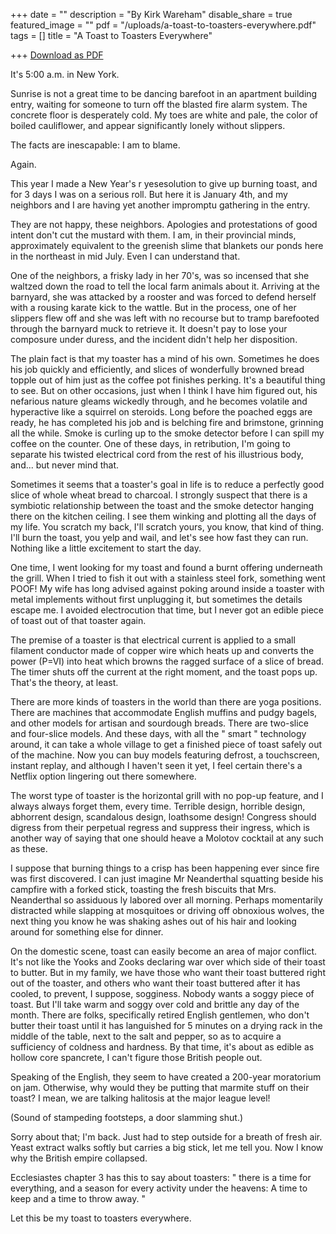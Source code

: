 +++
date = ""
description = "By Kirk Wareham"
disable_share = true
featured_image = ""
pdf = "/uploads/a-toast-to-toasters-everywhere.pdf"
tags = []
title = "A Toast to Toasters Everywhere"

+++
[Download as PDF](/uploads/a-toast-to-toasters-everywhere.pdf)

It's 5:00 a.m. in New York.

Sunrise is not a great time to be dancing barefoot in an apartment building entry, waiting for someone to turn off the blasted fire alarm system. The concrete floor is desperately cold. My toes are white and pale, the color of boiled cauliflower, and appear significantly lonely without slippers.

The facts are inescapable: I am to blame.

Again.

This year I made a New Year's r yesesolution to give up burning toast, and for 3 days I was on a serious roll. But here it is January 4th, and my neighbors and I are having yet another impromptu gathering in the entry.

They are not happy, these neighbors. Apologies and protestations of good intent don't cut the mustard with them. I am, in their provincial minds, approximately equivalent to the greenish slime that blankets our ponds here in the northeast in mid July. Even I can understand that.

One of the neighbors, a frisky lady in her 70's, was so incensed that she waltzed down the road to tell the local farm animals about it. Arriving at the barnyard, she was attacked by a rooster and was forced to defend herself with a rousing karate kick to the wattle. But in the process, one of her slippers flew off and she was left with no recourse but to tramp barefooted through the barnyard muck to retrieve it. It doesn't pay to lose your composure under duress, and the incident didn't help her disposition.

The plain fact is that my toaster has a mind of his own. Sometimes he does his job quickly and efficiently, and slices of wonderfully browned bread topple out of him just as the coffee pot finishes perking. It's a beautiful thing to see. But on other occasions, just when I think I have him figured out, his nefarious nature gleams wickedly through, and he becomes volatile and hyperactive like a squirrel on steroids. Long before the poached eggs are ready, he has completed his job and is belching fire and brimstone, grinning all the while. Smoke is curling up to the smoke detector before I can spill my coffee on the counter. One of these days, in retribution, I'm going to separate his twisted electrical cord from the rest of his illustrious body, and... but never mind that.

Sometimes it seems that a toaster's goal in life is to reduce a perfectly good slice of whole wheat bread to charcoal. I strongly suspect that there is a symbiotic relationship between the toast and the smoke detector hanging there on the kitchen ceiling. I see them winking and plotting all the days of my life. You scratch my back, I'll scratch yours, you know, that kind of thing. I'll burn the toast, you yelp and wail, and let's see how fast they can run. Nothing like a little excitement to start the day.

One time, I went looking for my toast and found a burnt offering underneath the grill. When I tried to fish it out with a stainless steel fork, something went POOF! My wife has long advised against poking around inside a toaster with metal implements without first unplugging it, but sometimes the details escape me. I avoided electrocution that time, but I never got an edible piece of toast out of that toaster again.

The premise of a toaster is that electrical current is applied to a small filament conductor made of copper wire which heats up and converts the power (P=VI) into heat which browns the ragged surface of a slice of bread. The timer shuts off the current at the right moment, and the toast pops up. That's the theory, at least.

There are more kinds of toasters in the world than there are yoga positions. There are machines that accommodate English muffins and pudgy bagels, and other models for artisan and sourdough breads. There are two-slice and four-slice models. And these days, with all the " smart " technology around, it can take a whole village to get a finished piece of toast safely out of the machine. Now you can buy models featuring defrost, a touchscreen, instant replay, and although I haven't seen it yet, I feel certain there's a Netflix option lingering out there somewhere.

The worst type of toaster is the horizontal grill with no pop-up feature, and I always always forget them, every time. Terrible design, horrible design, abhorrent design, scandalous design, loathsome design! Congress should digress from their perpetual regress and suppress their ingress, which is another way of saying that one should heave a Molotov cocktail at any such as these.

I suppose that burning things to a crisp has been happening ever since fire was first discovered. I can just imagine Mr Neanderthal squatting beside his campfire with a forked stick, toasting the fresh biscuits that Mrs. Neanderthal so assiduous ly labored over all morning. Perhaps momentarily distracted while slapping at mosquitoes or driving off obnoxious wolves, the next thing you know he was shaking ashes out of his hair and looking around for something else for dinner.

On the domestic scene, toast can easily become an area of major conflict. It's not like the Yooks and Zooks declaring war over which side of their toast to butter. But in my family, we have those who want their toast buttered right out of the toaster, and others who want their toast buttered after it has cooled, to prevent, I suppose, sogginess. Nobody wants a soggy piece of toast. But I'll take warm and soggy over cold and brittle any day of the month. There are folks, specifically retired English gentlemen, who don't butter their toast until it has languished for 5 minutes on a drying rack in the middle of the table, next to the salt and pepper, so as to acquire a sufficiency of coldness and hardness. By that time, it's about as edible as hollow core spancrete, I can't figure those British people out.

Speaking of the English, they seem to have created a 200-year moratorium on jam. Otherwise, why would they be putting that marmite stuff on their toast? I mean, we are talking halitosis at the major league level!

(Sound of stampeding footsteps, a door slamming shut.)

Sorry about that; I'm back. Just had to step outside for a breath of fresh air. Yeast extract walks softly but carries a big stick, let me tell you. Now I know why the British empire collapsed.

Ecclesiastes chapter 3 has this to say about toasters: " there is a time for everything, and a season for every activity under the heavens: A time to keep and a time to throw away. "

Let this be my toast to toasters everywhere.
